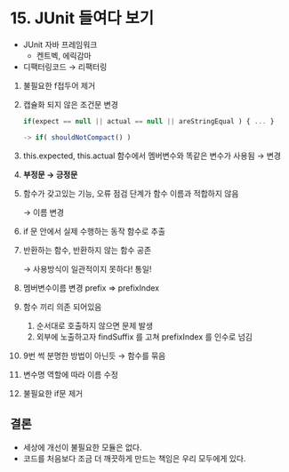 # 15. JUnit 들여다 보기

- JUnit 자바 프레임워크
    - 켄트벡, 에릭감마
- 디팩터링코드 → 리팩터링
1. 불필요한 f접두어 제거
2. 캡슐화 되지 않은 조건문 변경 
    
    ```jsx
    if(expect == null || actual == null || areStringEqual ) { ... }
    
    -> if( shouldNotCompact() )
    ```
    
3. this.expected, this.actual 함수에서 멤버변수와 똑같은 변수가 사용됨 → 변경 
4. **부정문 → 긍정문** 
5. 함수가 갖고있는 기능, 오류 점검 단계가 함수 이름과 적합하지 않음 
    
    → 이름 변경 
    
6. if 문 안에서 실제 수행하는 동작 함수로 추출 
7. 반환하는 함수, 반환하지 않는 함수 공존 
    
    → 사용방식이 일관적이지 못하다! 통일! 
    
8. 멤버변수이름 변경 prefix ⇒ prefixIndex 
9. 함수 끼리 의존 되어있음
    1. 순서대로 호출하지 않으면 문제 발생 
    2. 외부에 노출하고자 findSuffix 를 고쳐 prefixIndex 를 인수로 넘김 
10. 9번 썩 분명한 방법이 아닌듯 → 함수를 묶음 
11. 변수명 역할에 따라 이름 수정 
12. 불필요한 if문 제거

## 결론

- 세상에 개선이 불필요한 모듈은 없다.
- 코드를 처음보다 조금 더 깨끗하게 만드는 책임은 우리 모두에게 있다.
